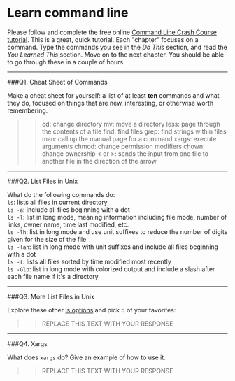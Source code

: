 # Learn command line

Please follow and complete the free online [Command Line Crash Course
tutorial](http://cli.learncodethehardway.org/book/). This is a great,
quick tutorial. Each "chapter" focuses on a command. Type the commands
you see in the _Do This_ section, and read the _You Learned This_
section. Move on to the next chapter. You should be able to go through
these in a couple of hours.

---

###Q1.  Cheat Sheet of Commands  

Make a cheat sheet for yourself: a list of at least **ten** commands and what they do, focused on things that are new, interesting, or otherwise worth remembering.

> > cd: change directory  mv: move a directory  less: page through the contents of a file  find: find files  grep: find strings within files  man: call up the manual page for a command  xargs: execute arguments  chmod: change permission modifiers  chown: change ownership  < or >: sends the input from one file to another file in the direction of the arrow 

---

###Q2.  List Files in Unix   

What do the following commands do:  
`ls`: lists all files in current directory  
`ls -a`: include all files beginning with a dot  
`ls -l`:  list in long mode, meaning information including file mode, number of links, owner name, time last modified, etc.  
`ls -lh`: list in long mode and use unit suffixes to reduce the number of digits given for the size of the file  
`ls -lah`: list in long mode with unit suffixes and include all files beginning with a dot  
`ls -t`: lists all files sorted by time modified most recently  
`ls -Glp`: list in long mode with colorized output and include a slash after each file name if it's a directory

---

###Q3.  More List Files in Unix  

Explore these other [ls options](http://www.techonthenet.com/unix/basic/ls.php) and pick 5 of your favorites:

> > REPLACE THIS TEXT WITH YOUR RESPONSE

---

###Q4.  Xargs   

What does `xargs` do? Give an example of how to use it.

> > REPLACE THIS TEXT WITH YOUR RESPONSE

 

